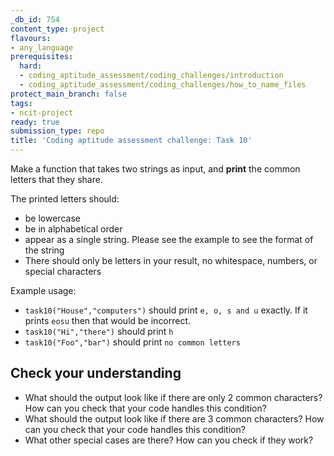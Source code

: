 ```yaml
---
_db_id: 754
content_type: project
flavours:
- any_language
prerequisites:
  hard:
  - coding_aptitude_assessment/coding_challenges/introduction
  - coding_aptitude_assessment/coding_challenges/how_to_name_files
protect_main_branch: false
tags:
- ncit-project
ready: true
submission_type: repo
title: 'Coding aptitude assessment challenge: Task 10'
---
```


Make a function that takes two strings as input, and **print** the common letters that they share.

The printed letters should:

- be lowercase
- be in alphabetical order
- appear as a single string. Please see the example to see the format of the string
- There should only be letters in your result, no whitespace, numbers, or special characters

Example usage:

- `task10("House","computers")` should print `e, o, s and u` exactly. If it prints `eosu` then that would be incorrect.
- `task10("Hi","there")` should print `h`
- `task10("Foo","bar")` should print `no common letters`

## Check your understanding

- What should the output look like if there are only 2 common characters? How can you check that your code handles this condition?
- What should the output look like if there are 3 common characters? How can you check that your code handles this condition?
- What other special cases are there? How can you check if they work?